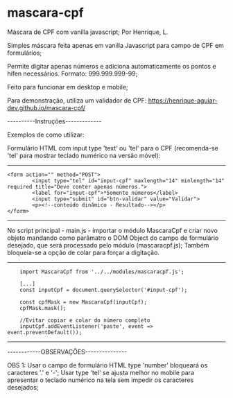 # mascara-cpf
Máscara de CPF com vanilla javascript;
Por Henrique, L.

Simples máscara feita apenas em vanilla Javascript para campo de CPF em formulários;

Permite digitar apenas números e adiciona automaticamente os pontos e hífen necessários. Formato: 999.999.999-99;

Feito para funcionar em desktop e mobile;

Para demonstração, utiliza um validador de CPF: https://henrique-aguiar-dev.github.io/mascara-cpf/

----------Instruções-------------

Exemplos de como utilizar:

Formulário HTML com input type 'text' ou 'tel' para o CPF (recomenda-se 'tel' para mostrar teclado numérico na versão móvel):

--------------------------------------------------------------------------------------------------------------------------------------------
   	<form action="" method="POST">
			<input type="tel" id="input-cpf" maxlength="14" minlength="14" required title="Deve conter apenas números.">
			<label for="input-cpf">*Somente números</label>
			<input type="submit" id="btn-validar" value="Validar">
			<p><!--conteúdo dinâmico - Resultado--></p>
	</form>
---------------------------------------------------------------------------------------------------------------------------------------------

No script principal - main.js - importar o módulo MascaraCpf e criar novo objeto mandando como parâmatro o DOM Object do campo de formulário desejado, que será processado pelo módulo (mascaracpf.js); Também bloqueia-se a opção de colar para forçar a digitação.

--------------------------------------------------------------------------------------------------------------------------------------------
	    import MascaraCpf from '../../modules/mascaracpf.js';
	    
	    [...]
	    const inputCpf = document.querySelector('#input-cpf');
	    
	    const cpfMask = new MascaraCpf(inputCpf);
	    cpfMask.mask();

	    //Evitar copiar e colar do número completo
	    inputCpf.addEventListener('paste', event => event.preventDefault());
--------------------------------------------------------------------------------------------------------------------------------------------

------------OBSERVAÇÕES---------------

OBS 1: Usar o campo de formulário HTML type 'number' bloqueará os caracteres '.' e '-'; Usar type 'tel' se ajusta melhor no mobile para apresentar
o teclado numérico na tela sem impedir os caracteres desejados;
